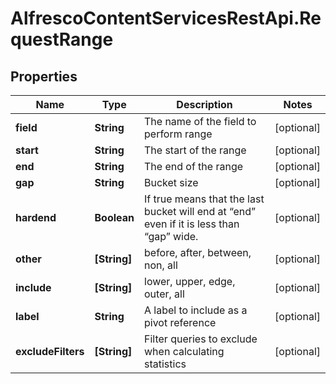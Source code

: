 # AlfrescoContentServicesRestApi.RequestRange

## Properties
Name | Type | Description | Notes
------------ | ------------- | ------------- | -------------
**field** | **String** | The name of the field to perform range | [optional] 
**start** | **String** | The start of the range | [optional] 
**end** | **String** | The end of the range | [optional] 
**gap** | **String** | Bucket size | [optional] 
**hardend** | **Boolean** | If true means that the last bucket will end at “end” even if it is less than “gap” wide. | [optional] 
**other** | **[String]** | before, after, between, non, all | [optional] 
**include** | **[String]** | lower, upper, edge, outer, all | [optional] 
**label** | **String** | A label to include as a pivot reference | [optional] 
**excludeFilters** | **[String]** | Filter queries to exclude when calculating statistics | [optional] 


